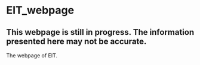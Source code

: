 # EIT_webpage

## This webpage is still in progress. The information presented here may not be accurate.

The webpage of EIT.
